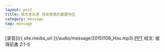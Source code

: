 ```yaml
---
layout: post
title: 徐大本长老 信徒尊貴的屬靈地位
category: message
tag: message
---
```


[录音]({{ site.media_url }}/audio/message/20151108_Hsu.mp3)  [PPT](http://1drv.ms/1XXUyL6) 经文: 彼得前書 2:1-5 
